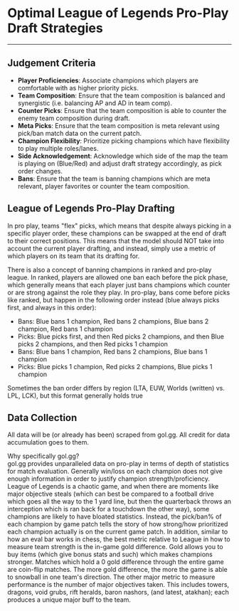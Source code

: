 # Optimal League of Legends Pro-Play Draft Strategies
_______
## Judgement Criteria
- **Player Proficiencies**: Associate champions which players are comfortable with as higher priority picks.
- **Team Composition**: Ensure that the team composition is balanced and synergistic (i.e. balancing AP and AD in team comp).
- **Counter Picks**: Ensure that the team composition is able to counter the enemy team composition during draft.
- **Meta Picks**: Ensure that the team composition is meta relevant using pick/ban match data on the current patch.
- **Champion Flexibility**: Prioritize picking champions which have flexibility to play multiple roles/lanes.
- **Side Acknowledgement**: Acknowledge which side of the map the team is playing on (Blue/Red) and adjust draft strategy accordingly, as pick order changes.
- **Bans**: Ensure that the team is banning champions which are meta relevant, player favorites or counter the team composition.

## League of Legends Pro-Play Drafting
In pro play, teams "flex" picks, which means that despite always picking in a specific player order, these champions can be swapped at the end of draft to their correct positions. This means that the model should NOT take into account the current player drafting, and instead, simply use a metric of which players on its team that its drafting for.

There is also a concept of banning champions in ranked and pro-play league. In ranked, players are allowed one ban each before the pick phase, which generally means that each player just bans champions which counter or are strong against the role they play. In pro-play, bans come before picks like ranked, but happen in the following order instead (blue always picks first, and always in this order): 
- Bans: Blue bans 1 champion, Red bans 2 champions, Blue bans 2 champion, Red bans 1 champion
- Picks: Blue picks first, and then Red picks 2 champions, and then Blue picks 2 champions, and then Red picks 1 champion
- Bans: Blue bans 1 champion, Red bans 2 champions, Blue bans 1 champion
- Picks: Blue picks 1 champion, Red picks 2 champions, Blue picks 1 champion

Sometimes the ban order differs by region (LTA, EUW, Worlds (written) vs. LPL, LCK), but this format generally holds true

## Data Collection
All data will be (or already has been) scraped from gol.gg. All credit for data accumulation goes to them.

Why specifically gol.gg?\
gol.gg provides unparalleled data on pro-play in terms of depth of statistics for match evaluation. Generally win/loss on each champion does not give enough information in order to justify champion strength/proficiency. League of Legends is a chaotic game, and when there are moments like major objective steals (which can best be compared to a football drive which goes all the way to the 1 yard line, but then the quarterback throws an interception which is ran back for a touchdown the other way), some champions are likely to have bloated statistics. Instead, the pick/ban% of each champion by game patch tells the story of how strong/how prioritized each champion actually is on the current game patch. 
In addition, similar to how an eval bar works in chess, the best metric relative to League in how to measure team strength is the in-game gold difference. Gold allows you to buy items (which give bonus stats and such) which makes champions stronger. Matches which hold a 0 gold difference through the entire game are coin-flip matches. The more gold difference, the more the game is able to snowball in one team's direction. The other major metric to measure performance is the number of major objectives taken. This includes
towers, dragons, void grubs, rift heralds, baron nashors, (and latest, atakhan); each produces a unique major buff to the team.
